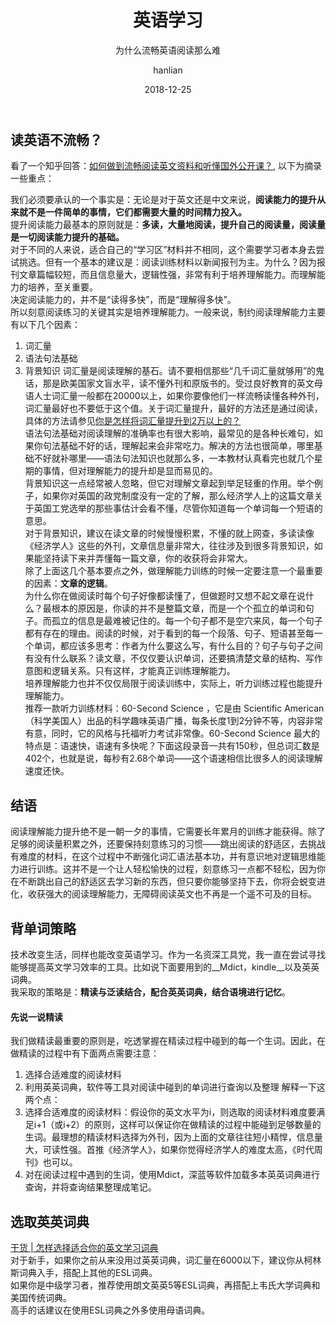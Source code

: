 ﻿---
layout:     post
title:      英语学习
subtitle:   为什么流畅英语阅读那么难
date:       2018-12-25
author:     hanlian
header-img: img/post-bg-2015.jpg
catalog:	true
tags:
    - English
    - 英语学习
---

## 读英语不流畅？
看了一个知乎回答：[如何做到流畅阅读英文资料和听懂国外公开课？](https://www.zhihu.com/question/20364185/answer/68330933), 以下为摘录一些重点：

我们必须要承认的一个事实是：无论是对于英文还是中文来说，**阅读能力的提升从来就不是一件简单的事情，它们都需要大量的时间精力投入。**  
提升阅读能力最基本的原则就是：**多读，大量地阅读，提升自己的阅读量，阅读量是一切阅读能力提升的基础。**  
对于不同的人来说，适合自己的“学习区”材料并不相同，这个需要学习者本身去尝试挑选。但有一个基本的建议是：阅读训练材料以新闻报刊为主。为什么？因为报刊文章篇幅较短，而且信息量大，逻辑性强，非常有利于培养理解能力。而理解能力的培养，至关重要。  
决定阅读能力的，并不是“读得多快”，而是“理解得多快”。  
所以刻意阅读练习的关键其实是培养理解能力。一般来说，制约阅读理解能力主要有以下几个因素：  
1. 词汇量
2. 语法句法基础
3. 背景知识
词汇量是阅读理解的基石。请不要相信那些“几千词汇量就够用”的鬼话，那是欧美国家文盲水平，读不懂外刊和原版书的。受过良好教育的英文母语人士词汇量一般都在20000以上，如果你要像他们一样流畅读懂各种外刊，词汇量最好也不要低于这个值。关于词汇量提升，最好的方法还是通过阅读，具体的方法请参见[你是怎样将词汇量提升到2万以上的？](https://mp.weixin.qq.com/s?__biz=MzA4MTY0NTYwMA==&mid=205537213&idx=1&sn=949c3189569e1c69cedc74ad9abdf882&scene=21#wechat_redirect)  
语法句法基础对阅读理解的准确率也有很大影响，最常见的是各种长难句，如果你句法基础不好的话，理解起来会非常吃力。解决的方法也很简单，哪里基础不好就补哪里——语法句法知识也就那么多，一本教材认真看完也就几个星期的事情，但对理解能力的提升却是显而易见的。  
背景知识这一点经常被人忽略，但它对理解文章起到举足轻重的作用。举个例子，如果你对英国的政党制度没有一定的了解，那么经济学人上的这篇文章关于英国工党选举的那些事估计会看不懂，尽管你知道每一个单词每一个短语的意思。  
对于背景知识，建议在读文章的时候慢慢积累，不懂的就上网查，多读读像《经济学人》这些的外刊，文章信息量非常大，往往涉及到很多背景知识，如果能坚持读下来并弄懂每一篇文章，你的收获将会非常大。  
除了上面这几个基本要点之外，做理解能力训练的时候一定要注意一个最重要的因素：__文章的逻辑__。  
为什么你在做阅读时每个句子好像都读懂了，但做题时又想不起文章在说什么？最根本的原因是，你读的并不是整篇文章，而是一个个孤立的单词和句子。而孤立的信息是最难被记住的。每一个句子都不是空穴来风，每一个句子都有存在的理由。阅读的时候，对于看到的每一个段落、句子、短语甚至每一个单词，都应该多思考：作者为什么要这么写，有什么目的？句子与句子之间有没有什么联系？读文章，不仅仅要认识单词，还要搞清楚文章的结构、写作意图和逻辑关系。只有这样，才能真正训练理解能力。  
培养理解能力也并不仅仅局限于阅读训练中，实际上，听力训练过程也能提升理解能力。  
推荐一款听力训练材料：60-Second Science ，它是由 Scientific American（科学美国人）出品的科学趣味英语广播，每条长度1到2分钟不等，内容非常有意，同时，它的风格与托福听力考试非常像。60-Second Science 最大的特点是：语速快，语速有多快呢？下面这段录音一共有150秒，但总词汇数是402个，也就是说，每秒有2.68个单词——这个语速相信比很多人的阅读理解速度还快。  

## 结语
阅读理解能力提升绝不是一朝一夕的事情，它需要长年累月的训练才能获得。除了足够的阅读量积累之外，还要保持刻意练习的习惯——跳出阅读的舒适区，去挑战有难度的材料，在这个过程中不断强化词汇语法基本功，并有意识地对逻辑思维能力进行训练。这并不是一个让人轻松愉快的过程，刻意练习一点都不轻松，因为你在不断跳出自己的舒适区去学习新的东西，但只要你能够坚持下去，你将会蜕变进化，收获强大的阅读理解能力，无障碍阅读英文也不再是一个遥不可及的目标。  

## 背单词策略
技术改变生活，同样也能改变英语学习。作为一名资深工具党，我一直在尝试寻找能够提高英文学习效率的工具。比如说下面要用到的__Mdict，kindle__以及英英词典。  
我采取的策略是：__精读与泛读结合，配合英英词典，结合语境进行记忆__。

#### 先说一说精读
我们做精读最重要的原则是，吃透掌握在精读过程中碰到的每一个生词。因此，在做精读的过程中有下面两点需要注意：  
1. 选择合适难度的阅读材料 
2. 利用英英词典，软件等工具对阅读中碰到的单词进行查询以及整理
解释一下这两个点：
1. 选择合适难度的阅读材料：假设你的英文水平为i，则选取的阅读材料难度要满足i+1（或i+2）的原则，这样可以保证你在做精读的过程中能碰到足够数量的生词。最理想的精读材料选择为外刊，因为上面的文章往往短小精悍，信息量大，可读性强。首推《经济学人》，如果你觉得经济学人的难度太高，《时代周刊》也可以。
2. 对在阅读过程中遇到的生词，使用Mdict，深蓝等软件加载多本英英词典进行查询，并将查询结果整理成笔记。

## 选取英英词典
[干货 | 怎样选择适合你的英文学习词典](https://mp.weixin.qq.com/s?__biz=MzA4MTY0NTYwMA==&mid=202557756&idx=1&sn=28465537e7fee60e1cb707d99295f6cd&scene=21#wechat_redirect)  
对于新手，如果你之前从来没用过英英词典，词汇量在6000以下，建议你从柯林斯词典入手，搭配上其他的ESL词典。  
如果你是中级学习者，推荐使用朗文英英5等ESL词典，再搭配上韦氏大学词典和美国传统词典。  
高手的话建议在使用ESL词典之外多使用母语词典。  

